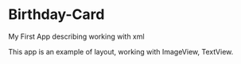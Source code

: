 # Birthday-Card
My First App describing working with xml 

This app is an example of layout, working with ImageView, TextView. 
